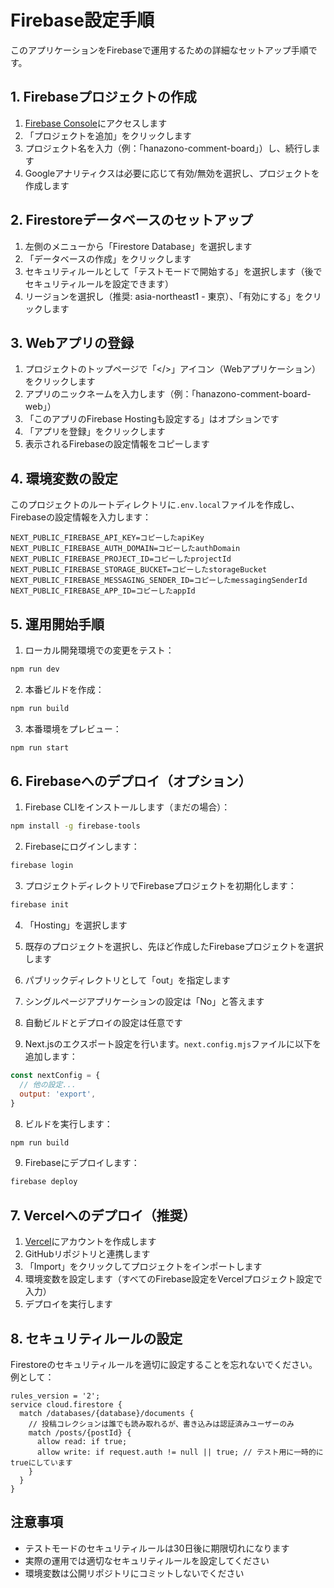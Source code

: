 # Firebase設定手順

このアプリケーションをFirebaseで運用するための詳細なセットアップ手順です。

## 1. Firebaseプロジェクトの作成

1. [Firebase Console](https://console.firebase.google.com/)にアクセスします
2. 「プロジェクトを追加」をクリックします
3. プロジェクト名を入力（例：「hanazono-comment-board」）し、続行します
4. Googleアナリティクスは必要に応じて有効/無効を選択し、プロジェクトを作成します

## 2. Firestoreデータベースのセットアップ

1. 左側のメニューから「Firestore Database」を選択します
2. 「データベースの作成」をクリックします
3. セキュリティルールとして「テストモードで開始する」を選択します（後でセキュリティルールを設定できます）
4. リージョンを選択し（推奨: asia-northeast1 - 東京）、「有効にする」をクリックします

## 3. Webアプリの登録

1. プロジェクトのトップページで「</>」アイコン（Webアプリケーション）をクリックします
2. アプリのニックネームを入力します（例：「hanazono-comment-board-web」）
3. 「このアプリのFirebase Hostingも設定する」はオプションです
4. 「アプリを登録」をクリックします
5. 表示されるFirebaseの設定情報をコピーします

## 4. 環境変数の設定

このプロジェクトのルートディレクトリに`.env.local`ファイルを作成し、Firebaseの設定情報を入力します：

```
NEXT_PUBLIC_FIREBASE_API_KEY=コピーしたapiKey
NEXT_PUBLIC_FIREBASE_AUTH_DOMAIN=コピーしたauthDomain
NEXT_PUBLIC_FIREBASE_PROJECT_ID=コピーしたprojectId
NEXT_PUBLIC_FIREBASE_STORAGE_BUCKET=コピーしたstorageBucket
NEXT_PUBLIC_FIREBASE_MESSAGING_SENDER_ID=コピーしたmessagingSenderId
NEXT_PUBLIC_FIREBASE_APP_ID=コピーしたappId
```

## 5. 運用開始手順

1. ローカル開発環境での変更をテスト：

```bash
npm run dev
```

2. 本番ビルドを作成：

```bash
npm run build
```

3. 本番環境をプレビュー：

```bash
npm run start
```

## 6. Firebaseへのデプロイ（オプション）

1. Firebase CLIをインストールします（まだの場合）：

```bash
npm install -g firebase-tools
```

2. Firebaseにログインします：

```bash
firebase login
```

3. プロジェクトディレクトリでFirebaseプロジェクトを初期化します：

```bash
firebase init
```

4. 「Hosting」を選択します
5. 既存のプロジェクトを選択し、先ほど作成したFirebaseプロジェクトを選択します
6. パブリックディレクトリとして「out」を指定します
7. シングルページアプリケーションの設定は「No」と答えます
8. 自動ビルドとデプロイの設定は任意です

7. Next.jsのエクスポート設定を行います。`next.config.mjs`ファイルに以下を追加します：

```js
const nextConfig = {
  // 他の設定...
  output: 'export',
}
```

8. ビルドを実行します：

```bash
npm run build
```

9. Firebaseにデプロイします：

```bash
firebase deploy
```

## 7. Vercelへのデプロイ（推奨）

1. [Vercel](https://vercel.com)にアカウントを作成します
2. GitHubリポジトリと連携します
3. 「Import」をクリックしてプロジェクトをインポートします
4. 環境変数を設定します（すべてのFirebase設定をVercelプロジェクト設定で入力）
5. デプロイを実行します

## 8. セキュリティルールの設定

Firestoreのセキュリティルールを適切に設定することを忘れないでください。例として：

```rules
rules_version = '2';
service cloud.firestore {
  match /databases/{database}/documents {
    // 投稿コレクションは誰でも読み取れるが、書き込みは認証済みユーザーのみ
    match /posts/{postId} {
      allow read: if true;
      allow write: if request.auth != null || true; // テスト用に一時的にtrueにしています
    }
  }
}
```

## 注意事項

- テストモードのセキュリティルールは30日後に期限切れになります
- 実際の運用では適切なセキュリティルールを設定してください
- 環境変数は公開リポジトリにコミットしないでください